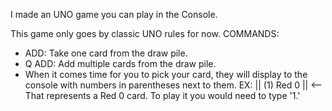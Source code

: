 I made an UNO game you can play in the Console.

This game only goes by classic UNO rules for now.
COMMANDS:
   - ADD: Take one card from the draw pile.
   - Q ADD: Add multiple cards from the draw pile.
   - When it comes time for you to pick your card, they will display to the console with numbers in parentheses next to them.
     EX: || (1) Red 0 || <-- That represents a Red 0 card. To play it you would need to type '1.' 
